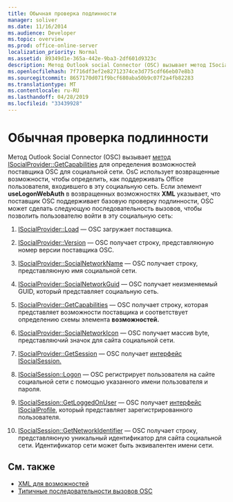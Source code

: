```yaml
---
title: Обычная проверка подлинности
manager: soliver
ms.date: 11/16/2014
ms.audience: Developer
ms.topic: overview
ms.prod: office-online-server
localization_priority: Normal
ms.assetid: 89349d1e-365a-442e-9ba3-2df601d9323c
description: Метод Outlook social Connector (OSC) вызывает метод ISocialProvider::GetCapabilities, чтобы определить возможности поставщика OSC для социальной сети.
ms.openlocfilehash: 7f716df3ef2e82712374ce3d775cdf66eb07e8b3
ms.sourcegitcommit: 8657170d071f9bcf680aba50b9c07f2a4fb82283
ms.translationtype: MT
ms.contentlocale: ru-RU
ms.lasthandoff: 04/28/2019
ms.locfileid: "33439928"
---
```

# <a name="basic-authentication"></a>Обычная проверка подлинности

Метод Outlook Social Connector (OSC) вызывает [метод ISocialProvider::GetCapabilities](isocialprovider-getcapabilities.md) для определения возможностей поставщика OSC для социальной сети. OsC использует возвращенные возможности, чтобы определить, как поддерживать Office пользователя, входившего в эту социальную сеть. Если элемент **useLogonWebAuth** в возвращенных возможностях **XML** указывает, что поставщик OSC поддерживает базовую проверку подлинности, OSC может сделать следующую последовательность вызовов, чтобы позволить пользователю войти в эту социальную сеть: 
  
1. [ISocialProvider::Load](isocialprovider-load.md) — OSC загружает поставщика. 
    
2. [ISocialProvider::Version](isocialprovider-version.md) — OSC получает строку, представляюную номер версии поставщика OSC. 
    
3. [ISocialProvider::SocialNetworkName](isocialprovider-socialnetworkname.md) — OSC получает строку, представляюную имя социальной сети. 
    
4. [ISocialProvider::SocialNetworkGuid](isocialprovider-socialnetworkguid.md) — OSC получает неизменяемый GUID, который представляет социальную сеть. 
    
5. [ISocialProvider::GetCapabilities](isocialprovider-getcapabilities.md) — OSC получает строку, которая представляет возможности поставщика и соответствует определению схемы элемента **возможностей.** 
    
6. [ISocialProvider::SocialNetworkIcon](isocialprovider-socialnetworkicon.md) — OSC получает массив byte, представляючий значок для сайта социальной сети. 
    
7. [ISocialProvider::GetSession](isocialprovider-getsession.md) — OSC получает [интерфейс ISocialSession.](isocialsessioniunknown.md) 
    
8. [ISocialSession::Logon](isocialsession-logon.md) — OSC регистрирует пользователя на сайте социальной сети с помощью указанного имени пользователя и пароля. 
    
9. [ISocialSession::GetLoggedOnUser](isocialsession-getloggedonuser.md) — OSC получает [интерфейс ISocialProfile,](isocialprovideriunknown.md) который представляет зарегистрированного пользователя. 
    
10. [ISocialSession::GetNetworkIdentifier](isocialsession-getnetworkidentifier.md) — OSC получает строку, представляюную уникальный идентификатор для сайта социальной сети. Идентификатор сети может быть эквивалентен имени сети. 
    
## <a name="see-also"></a>См. также

- [XML для возможностей](xml-for-capabilities.md)
- [Типичные последовательности вызовов OSC](osc-typical-calling-sequences.md)

